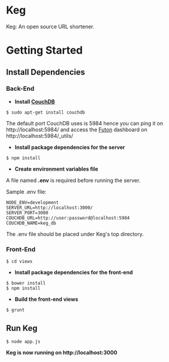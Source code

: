 # Keg
Keg: An open source URL shortener.

# Getting Started

## Install Dependencies

### Back-End

* **Install [CouchDB](http://couchdb.apache.org/)**

```
$ sudo apt-get install couchdb
``` 

The default port CouchDB uses is 5984 hence you can ping it on http://localhost:5984/ and access the [Futon](http://docs.couchdb.org/en/1.6.1/intro/futon.html) dashboard on http://localhost:5984/_utils/

* **Install package dependencies for the server**

```
$ npm install
``` 

* **Create environment variables file**

A file named **.env** is required before running the server.

Sample .env file:

```
NODE_ENV=development
SERVER_URL=http://localhost:3000/
SERVER_PORT=3000
COUCHDB_URL=http://user:password@localhost:5984
COUCHDB_NAME=keg_db
```

The .env file should be placed under Keg's top directory.

### Front-End

```
$ cd views
``` 

* **Install package dependencies for the front-end**

```
$ bower install
$ npm install
```

* **Build the front-end views**

``` 
$ grunt
``` 

## **Run Keg**

```
$ node app.js
``` 

**Keg is now running on http://localhost:3000**
